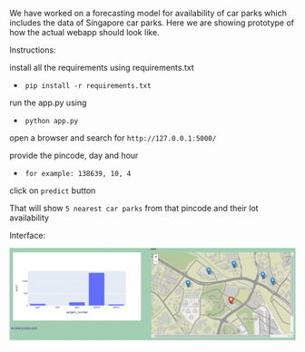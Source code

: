 We have worked on a forecasting model for availability of car parks which includes the data of Singapore car parks. Here we are showing prototype of how the actual webapp should look like.

Instructions: 

install all the requirements using requirements.txt

- ​	  `pip install -r requirements.txt`

run the app.py using 

- ​		`python app.py`


open a browser and search for `http://127.0.0.1:5000/`

provide the pincode, day and hour

- ​		`for example: 138639, 10, 4`


click on `predict` button

That will show `5 nearest car parks` from that pincode and their lot availability

Interface:



![Scheme](images/interface.gif)